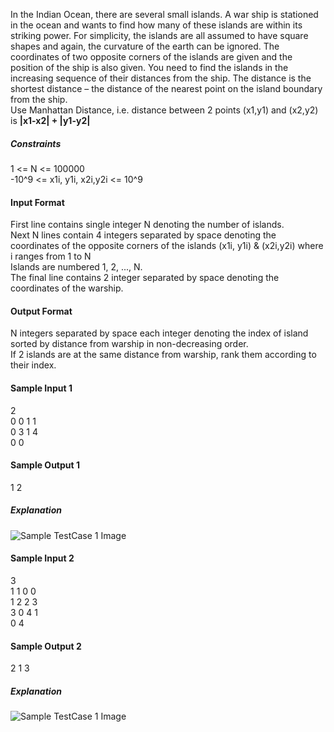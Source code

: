 In the Indian Ocean, there are several small islands. A war ship is stationed in the ocean and wants to find how many of these islands are within its striking power. For simplicity, the islands are all assumed to have square shapes and again, the curvature of the earth can be ignored. The coordinates of two opposite corners of the islands are given and the position of the ship is also given. You need to find the islands in the increasing sequence of their distances from the ship. The distance is the shortest distance – the distance of the nearest point on the island boundary from the ship.  
Use Manhattan Distance, i.e. distance between 2 points (x1,y1) and (x2,y2) is **|x1-x2| + |y1-y2|**

##### Constraints

1 <= N <= 100000  
-10^9 <= x1i, y1i, x2i,y2i <= 10^9

#### Input Format

First line contains single integer N denoting the number of islands.  
Next N lines contain 4 integers separated by space denoting the coordinates of the opposite corners of the islands (x1i, y1i) & (x2i,y2i) where i ranges from 1 to N  
Islands are numbered 1, 2, ..., N.  
The final line contains 2 integer separated by space denoting the coordinates of the warship.

#### Output Format

N integers separated by space each integer denoting the index of island sorted by distance from warship in non-decreasing order.  
If 2 islands are at the same distance from warship, rank them according to their index.

#### Sample Input 1

2  
0 0 1 1  
0 3 1 4  
0 0

#### Sample Output 1

1 2

##### Explanation

![Sample TestCase 1 Image](https://github.com/AugustineAykara/Competitive-Coding/blob/master/TCS%20CodeVita/Islands/Sample%20TestCase%201.png)

#### Sample Input 2 

3  
1 1 0 0  
1 2 2 3  
3 0 4 1  
0 4

#### Sample Output 2

2 1 3

##### Explanation

![Sample TestCase 1 Image](https://github.com/AugustineAykara/Competitive-Coding/blob/master/TCS%20CodeVita/Islands/Sample%20TestCase%202.png)

